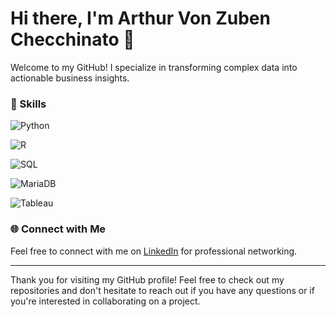 # Hi there, I'm Arthur Von Zuben Checchinato 👋

Welcome to my GitHub! I specialize in transforming complex data into actionable business insights.

### 💼 Skills

![Python](https://img.shields.io/badge/Python-3776AB?style=for-the-badge&logo=python&logoColor=white)

![R](https://img.shields.io/badge/R-276DC3?style=for-the-badge&logo=r&logoColor=white)

![SQL](https://img.shields.io/badge/MySQL-4479A1?style=for-the-badge&logo=mysql&logoColor=white)

![MariaDB](https://img.shields.io/badge/MariaDB-003545?style=for-the-badge&logo=mariadb&logoColor=white)

![Tableau](https://img.shields.io/badge/Tableau-E97627?style=for-the-badge&logo=tableau&logoColor=white)

### 🌐 Connect with Me

Feel free to connect with me on [LinkedIn](https://www.linkedin.com/in/arthur-vzc) for professional networking.

---

Thank you for visiting my GitHub profile! Feel free to check out my repositories and don't hesitate to reach out if you have any questions or if you're interested in collaborating on a project.

